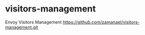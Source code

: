 # visitors-management
Envoy Visitors Management
https://github.com/zamanael/visitors-management.git

